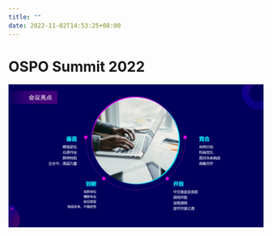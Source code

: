 ```yaml
---
title: ""
date: 2022-11-02T14:53:25+08:00
---
```

# OSPO Summit 2022
![](images/OSPO-Summit-2022-highlight.jpg)

